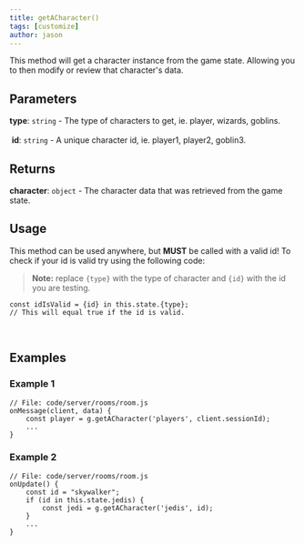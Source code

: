 ```yaml
---
title: getACharacter()
tags: [customize]
author: jason
---
```

This method will get a character instance from the game state. Allowing you to then modify or review that character's data.
​
## Parameters
**type**: `string` - The type of characters to get, ie. player, wizards, goblins.<br><br>
​
**id**: `string` - A unique character id, ie. player1, player2, goblin3.
​
## Returns
**character**: `object` - The character data that was retrieved from the game state.
​
## Usage
This method can be used anywhere, but **MUST** be called with a valid id! To check if your id is valid try using the following code:
> **Note:** replace `{type}` with the type of character and `{id}` with the id you are testing.
```
const idIsValid = {id} in this.state.{type};
// This will equal true if the id is valid.
```
​
## Examples
### Example 1
```
// File: code/server/rooms/room.js
onMessage(client, data) {
	const player = g.getACharacter('players', client.sessionId);
	...
}
```
### Example 2
```
// File: code/server/rooms/room.js
onUpdate() {
	const id = "skywalker";
	if (id in this.state.jedis) {
		const jedi = g.getACharacter('jedis', id);
	}
	...
}
```
